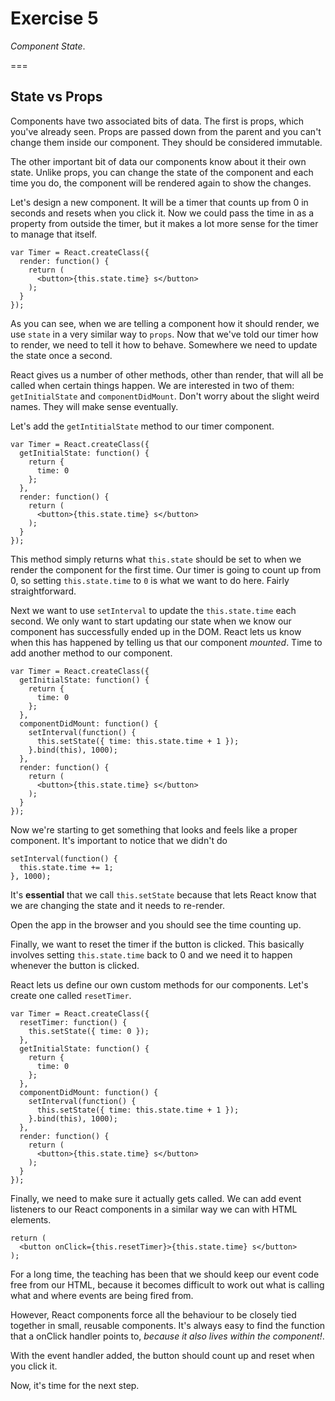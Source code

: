 # Exercise 5
_Component State_.

===

## State vs Props
Components have two associated bits of data. The first is props, which you've already seen. Props are passed down from the parent and you can't change them inside our component. They should be considered immutable.

The other important bit of data our components know about it their own state. Unlike props, you can change the state of the component and each time you do, the component will be rendered again to show the changes.

Let's design a new component. It will be a timer that counts up from 0 in seconds and resets when you click it. Now we could pass the time in as a property from outside the timer, but it makes a lot more sense for the timer to manage that itself.

```
var Timer = React.createClass({
  render: function() {
    return (
      <button>{this.state.time} s</button>
    );
  }
});
```

As you can see, when we are telling a component how it should render, we use `state` in a very similar way to `props`. Now that we've told our timer how to render, we need to tell it how to behave. Somewhere we need to update the state once a second.

React gives us a number of other methods, other than render, that will all be called when certain things happen. We are interested in two of them: `getInitialState` and `componentDidMount`. Don't worry about the slight weird names. They will make sense eventually.

Let's add the `getIntitialState` method to our timer component.

```
var Timer = React.createClass({
  getInitialState: function() {
    return {
      time: 0
    };
  },
  render: function() {
    return (
      <button>{this.state.time} s</button>
    );
  }
});
```

This method simply returns what `this.state` should be set to when we render the component for the first time. Our timer is going to count up from 0, so setting `this.state.time` to `0` is what we want to do here. Fairly straightforward.

Next we want to use `setInterval` to update the `this.state.time` each second. We only want to start updating our state when we know our component has successfully ended up in the DOM. React lets us know when this has happened by telling us that our component _mounted_. Time to add another method to our component.

```
var Timer = React.createClass({
  getInitialState: function() {
    return {
      time: 0
    };
  },
  componentDidMount: function() {
    setInterval(function() {
      this.setState({ time: this.state.time + 1 });
    }.bind(this), 1000);
  },
  render: function() {
    return (
      <button>{this.state.time} s</button>
    );
  }
});
```

Now we're starting to get something that looks and feels like a proper component. It's important to notice that we didn't do

```
setInterval(function() {
  this.state.time += 1;
}, 1000);
```

It's __essential__ that we call `this.setState` because that lets React know that we are changing the state and it needs to re-render.

Open the app in the browser and you should see the time counting up.

Finally, we want to reset the timer if the button is clicked. This basically involves setting `this.state.time` back to 0 and we need it to happen whenever the button is clicked.

React lets us define our own custom methods for our components. Let's create one called `resetTimer`.

```
var Timer = React.createClass({
  resetTimer: function() {
    this.setState({ time: 0 });
  },
  getInitialState: function() {
    return {
      time: 0
    };
  },
  componentDidMount: function() {
    setInterval(function() {
      this.setState({ time: this.state.time + 1 });
    }.bind(this), 1000);
  },
  render: function() {
    return (
      <button>{this.state.time} s</button>
    );
  }
});
```

Finally, we need to make sure it actually gets called. We can add event listeners to our React components in a similar way we can with HTML elements.

```
return (
  <button onClick={this.resetTimer}>{this.state.time} s</button>
);
```

For a long time, the teaching has been that we should keep our event code free from our HTML, because it becomes difficult to work out what is calling what and where events are being fired from.

However, React components force all the behaviour to be closely tied together in small, reusable components. It's always easy to find the function that a onClick handler points to, _because it also lives within the component!_.

With the event handler added, the button should count up and reset when you click it.

Now, it's time for the next step.

